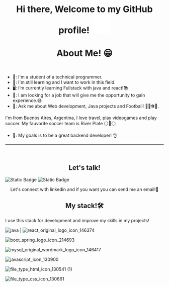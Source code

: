 <div align="center">
  <h1>Hi there, Welcome to my GitHub profile! <img src="https://github.com/Kathryn-Jie/Kathryn-Jie/blob/main/wave.gif" width="60px"/></h1>

<h1>About Me! 😁</h1>
</div>
<Br>

- 🏫: I'm a student of a technical programmer.
- 🔭: I'm still learning and I want to work in this field.
- 🖥️: I’m currently learning Fullstack with java and react!📚
- 🤔: I am looking for a job that will give me the opportunity to gain experience.😅
- 💬: Ask me about Web development, Java projects and Football! 🧑‍💻⚽😀.

I'm from Buenos Aires, Argentina, I love travel, play videogames and play soccer. My fauvorite soccer team is River Plate ⚪🔴⚪

- 💼: My goals is to be a great backend developer! 👌
  
<hr>
<Br>

<div align="center">
  <h2>Let's talk!</h2>
</div>
<p>
 <img alt="Static Badge" src="https://badgen.net/static/E-mail/nahuel-ramirez@hotmail.com/orange">
  <img alt="Static Badge" src="https://img.shields.io/badge/LinkedIn-Let's%20Connect!-blue?        link=https%3A%2F%2Fwww.linkedin.com%2Fin%2Fnahuel-n-ramirez">
</p>
<div align="center">Let's connect with linkedin and if you want you can send me an email!🫡</div>

<div align="center">
  <h2>My stack!🛠️</h2>
</div>
<p>I use this stack for development and improve my skills in my projects!</p>

![java](https://github.com/Nahuel-Ramirez/Nahuel-Ramirez/assets/86963106/cc54ef82-5c6d-406d-b64c-21ef5728b59b) 
|
![react_original_logo_icon_146374](https://github.com/Nahuel-Ramirez/Nahuel-Ramirez/assets/86963106/b3b156e0-517b-4b75-9cb2-796d438720b6)

![boot_spring_logo_icon_214693](https://github.com/Nahuel-Ramirez/Nahuel-Ramirez/assets/86963106/8bcee303-d53e-46ad-84a6-1187d549b98c)

![mysql_original_wordmark_logo_icon_146417](https://github.com/Nahuel-Ramirez/Nahuel-Ramirez/assets/86963106/eca6589c-6ade-4676-b860-15ccd7a24eb5)

![javascript_icon_130900](https://github.com/Nahuel-Ramirez/Nahuel-Ramirez/assets/86963106/9bf6cfbf-324c-4eec-9e2b-6a1a5ff66482)

![file_type_html_icon_130541 (1)](https://github.com/Nahuel-Ramirez/Nahuel-Ramirez/assets/86963106/54f76b9a-f4af-43a5-b1fe-dc4266becd8a)

![file_type_css_icon_130661](https://github.com/Nahuel-Ramirez/Nahuel-Ramirez/assets/86963106/91eb1ec4-2996-4daa-82dd-532aa976f5e9)







<!--
**Nahuel-Ramirez/Nahuel-Ramirez** is a ✨ _special_ ✨ repository because its `README.md` (this file) appears on your GitHub profile.

Here are some ideas to get you started:

- 🔭 I’m currently working on ...
- 🌱 I’m currently learning ...
- 👯 I’m looking to collaborate on ...
- 🤔 I’m looking for help with ...
- 💬 Ask me about ...
- 📫 How to reach me: ...
- 😄 Pronouns: ...
- ⚡ Fun fact: ...
-->
